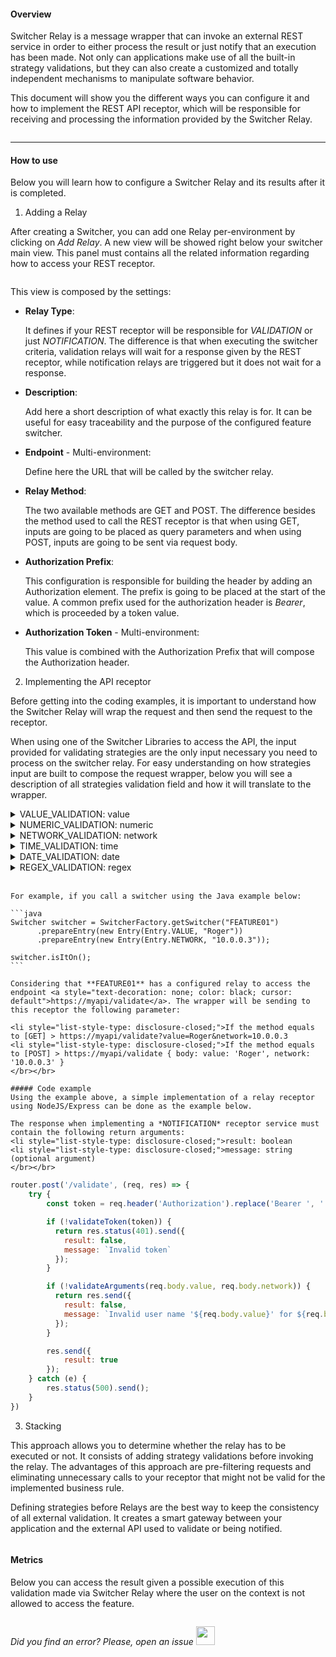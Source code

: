 #### Overview

Switcher Relay is a message wrapper that can invoke an external REST service in order to either process the result or just notify that an execution has been made.
Not only can applications make use of all the built-in strategy validations, but they can also create a customized and totally independent mechanisms to manipulate software behavior.

This document will show you the different ways you can configure it and how to implement the REST API receptor, which will be responsible for receiving and processing the information provided by the Switcher Relay.

<img src="[$ASSETS_LOCATION]/documentation/images/relay/macro_relay.jpg" class="image-style center width-70" alt=""/><p>

* * *

#### How to use

Below you will learn how to configure a Switcher Relay and its results after it is completed.

1. Adding a Relay

  After creating a Switcher, you can add one Relay per-environment by clicking on *Add Relay*. A new view will be showed right below your switcher main view. This panel must contains all the related information regarding how to access your REST receptor.

  <img src="[$ASSETS_LOCATION]/documentation/images/relay/relay_setup.jpg" class="image-style shadow" alt=""/><p>

  This view is composed by the settings:

  - **Relay Type**:

    It defines if your REST receptor will be responsible for *VALIDATION* or just *NOTIFICATION*. The difference is that when executing the switcher criteria, validation relays will wait for a response given by the REST receptor, while notification relays are triggered but it does not wait for a response.

  - **Description**:

    Add here a short description of what exactly this relay is for. It can be useful for easy traceability and the purpose of the configured feature switcher.

  - **Endpoint** - Multi-environment:

    Define here the URL that will be called by the switcher relay.

  - **Relay Method**:

    The two available methods are GET and POST. The difference besides the method used to call the REST receptor is that when using GET, inputs are going to be placed as query parameters and when using POST, inputs are going to be sent via request body.

  - **Authorization Prefix**:

    This configuration is responsible for building the header by adding an Authorization element. The prefix is going to be placed at the start of the value. A common prefix used for the authorization header is *Bearer*, which is proceeded by a token value.

  - **Authorization Token** - Multi-environment:

    This value is combined with the Authorization Prefix that will compose the Authorization header.


2. Implementing the API receptor

  Before getting into the coding examples, it is important to understand how the Switcher Relay will wrap the request and then send the request to the receptor.

  When using one of the Switcher Libraries to access the API, the input provided for validating strategies are the only input necessary you need to process on the switcher relay. For easy understanding on how strategies input are built to compose the request wrapper, below you will see a description of all strategies validation field and how it will translate to the wrapper.

  <li style="list-style-type: disclosure-closed;">VALUE_VALIDATION: value
  <li style="list-style-type: disclosure-closed;">NUMERIC_VALIDATION: numeric
  <li style="list-style-type: disclosure-closed;">NETWORK_VALIDATION: network
  <li style="list-style-type: disclosure-closed;">TIME_VALIDATION: time
  <li style="list-style-type: disclosure-closed;">DATE_VALIDATION: date
  <li style="list-style-type: disclosure-closed;">REGEX_VALIDATION: regex
  </br></br>
  
    For example, if you call a switcher using the Java example below:

    ```java
    Switcher switcher = SwitcherFactory.getSwitcher("FEATURE01")
          .prepareEntry(new Entry(Entry.VALUE, "Roger"))
          .prepareEntry(new Entry(Entry.NETWORK, "10.0.0.3"));
        
    switcher.isItOn();
    ```

    Considering that **FEATURE01** has a configured relay to access the endpoint <a style="text-decoration: none; color: black; cursor: default">https://myapi/validate</a>. The wrapper will be sending to this receptor the following parameter:

    <li style="list-style-type: disclosure-closed;">If the method equals to [GET] > https://myapi/validate?value=Roger&network=10.0.0.3
    <li style="list-style-type: disclosure-closed;">If the method equals to [POST] > https://myapi/validate { body: value: 'Roger', network: '10.0.0.3' }
    </br></br>

    ##### Code example
    Using the example above, a simple implementation of a relay receptor using NodeJS/Express can be done as the example below.

    The response when implementing a *NOTIFICATION* receptor service must contain the following return arguments:
    <li style="list-style-type: disclosure-closed;">result: boolean
    <li style="list-style-type: disclosure-closed;">message: string (optional argument)
    </br></br>

```javascript
router.post('/validate', (req, res) => {
    try {
        const token = req.header('Authorization').replace('Bearer ', '');

        if (!validateToken(token)) {
          return res.status(401).send({
            result: false,
            message: `Invalid token`
          });
        }

        if (!validateArguments(req.body.value, req.body.network)) {
          return res.send({
            result: false,
            message: `Invalid user name '${req.body.value}' for ${req.body.network} network address`
          });
        }

        res.send({
            result: true
        });
    } catch (e) {
        res.status(500).send();
    }
})
```

3. Stacking

  This approach allows you to determine whether the relay has to be executed or not. It consists of adding strategy validations before invoking the relay.
  The advantages of this approach are pre-filtering requests and eliminating unnecessary calls to your receptor that might not be valid for the implemented business rule.

  Defining strategies before Relays are the best way to keep the consistency of all external validation. It creates a smart gateway between your application and the external API used to validate or being notified. 

  <img src="[$ASSETS_LOCATION]/documentation/images/relay/macro_stack.jpg" class="image-style center width-70" alt=""/><p>

#### Metrics

  Below you can access the result given a possible execution of this validation made via Switcher Relay where the user on the context is not allowed to access the feature.

  <img src="[$ASSETS_LOCATION]/documentation/images/relay/relay_datametrics.jpg" class="image-style shadow" alt=""/><p>

*Did you find an error? Please, open an issue*
<a href="https://github.com/switcherapi/switcher-management/issues/new?title=fix:+[relay.md]+-+[INSERT+SHORT+DESCRIPTION]" target="_blank">
    <img src="[$ASSETS_LOCATION]\github.svg" style="width: 30px;">
</a>